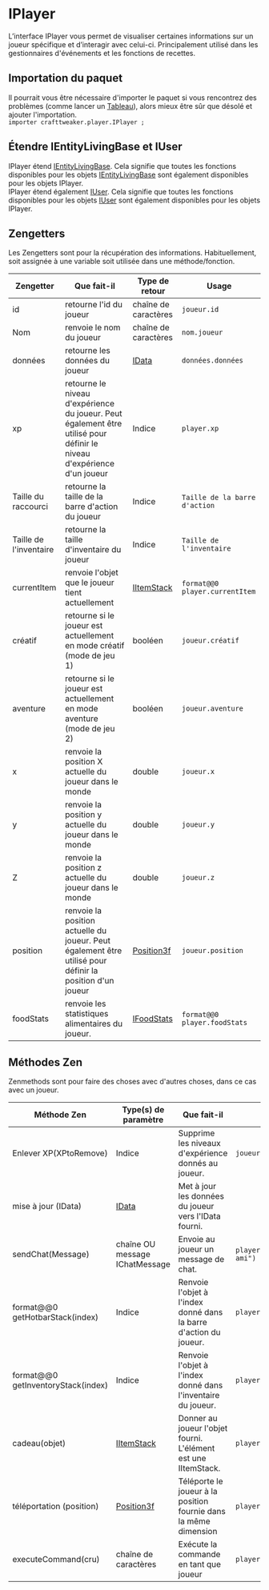 # IPlayer

L’interface IPlayer vous permet de visualiser certaines informations sur un joueur spécifique et d’interagir avec celui-ci. Principalement utilisé dans les gestionnaires d'événements et les fonctions de recettes.

## Importation du paquet

Il pourrait vous être nécessaire d'importer le paquet si vous rencontrez des problèmes (comme lancer un [Tableau](/AdvancedFunctions/Arrays_and_Loops/)), alors mieux être sûr que désolé et ajouter l'importation.  
`importer crafttweaker.player.IPlayer ;`

## Étendre IEntityLivingBase et IUser

IPlayer étend [IEntityLivingBase](/Vanilla/Entities/IEntityLivingBase/). Cela signifie que toutes les fonctions disponibles pour les objets [IEntityLivingBase](/Vanilla/Entities/IEntityLivingBase/) sont également disponibles pour les objets IPlayer.  
IPlayer étend également [IUser](/Vanilla/Players/IUser/). Cela signifie que toutes les fonctions disponibles pour les objets [IUser](/Vanilla/Players/IUser/) sont également disponibles pour les objets IPlayer.

## Zengetters

Les Zengetters sont pour la récupération des informations. Habituellement, soit assignée à une variable soit utilisée dans une méthode/fonction.

| Zengetter              | Que fait-il                                                                                                            | Type de retour                             | Usage                          |
| ---------------------- | ---------------------------------------------------------------------------------------------------------------------- | ------------------------------------------ | ------------------------------ |
| id                     | retourne l'id du joueur                                                                                                | chaîne de caractères                       | `joueur.id`                    |
| Nom                    | renvoie le nom du joueur                                                                                               | chaîne de caractères                       | `nom.joueur`                   |
| données                | retourne les données du joueur                                                                                         | [IData](/Vanilla/Data/IData/)              | `données.données`              |
| xp                     | retourne le niveau d'expérience du joueur. Peut également être utilisé pour définir le niveau d'expérience d'un joueur | Indice                                     | `player.xp`                    |
| Taille du raccourci    | retourne la taille de la barre d'action du joueur                                                                      | Indice                                     | `Taille de la barre d'action`  |
| Taille de l'inventaire | retourne la taille d'inventaire du joueur                                                                              | Indice                                     | `Taille de l'inventaire`       |
| currentItem            | renvoie l'objet que le joueur tient actuellement                                                                       | [IItemStack](/Vanilla/Items/IItemStack/)   | `format@@0 player.currentItem` |
| créatif                | retourne si le joueur est actuellement en mode créatif (mode de jeu 1)                                                 | booléen                                    | `joueur.créatif`               |
| aventure               | retourne si le joueur est actuellement en mode aventure (mode de jeu 2)                                                | booléen                                    | `joueur.aventure`              |
| x                      | renvoie la position X actuelle du joueur dans le monde                                                                 | double                                     | `joueur.x`                     |
| y                      | renvoie la position y actuelle du joueur dans le monde                                                                 | double                                     | `joueur.y`                     |
| Z                      | renvoie la position z actuelle du joueur dans le monde                                                                 | double                                     | `joueur.z`                     |
| position               | renvoie la position actuelle du joueur. Peut également être utilisé pour définir la position d'un joueur               | [Position3f](/Vanilla/Utils/Position3f/)   | `joueur.position`              |
| foodStats              | renvoie les statistiques alimentaires du joueur.                                                                       | [IFoodStats](/Vanilla/Players/IFoodStats/) | `format@@0 player.foodStats`   |

## Méthodes Zen

Zenmethods sont pour faire des choses avec d'autres choses, dans ce cas avec un joueur.

| Méthode Zen                        | Type(s) de paramètre                     | Que fait-il                                                       | Exemple                                     |
| ---------------------------------- | ---------------------------------------- | ----------------------------------------------------------------- | ------------------------------------------- |
| Enlever XP(XPtoRemove)             | Indice                                   | Supprime les niveaux d'expérience donnés au joueur.               | `joueur.enlève XP(1)`                       |
| mise à jour (IData)                | [IData](/Vanilla/Data/IData/)            | Met à jour les données du joueur vers l'IData fourni.             |                                             |
| sendChat(Message)                  | chaîne OU message IChatMessage           | Envoie au joueur un message de chat.                              | `player.sendChat("Bonjour mon vieil ami")`  |
| format@@0 getHotbarStack(index)    | Indice                                   | Renvoie l'objet à l'index donné dans la barre d'action du joueur. | `player.getHotbarStack(3)`                  |
| format@@0 getInventoryStack(index) | Indice                                   | Renvoie l'objet à l'index donné dans l'inventaire du joueur.      | `player.getInventoryStack(3)`               |
| cadeau(objet)                      | [IItemStack](/Vanilla/Items/IItemStack/) | Donner au joueur l'objet fourni. L'élément est une IItemStack.    | `player.give(<minecraft:gold_ingot>)` |
| téléportation (position)           | [Position3f](/Vanilla/Utils/Position3f/) | Téléporte le joueur à la position fournie dans la même dimension  | `player.teleport(position)`                 |
| executeCommand(cru)                | chaîne de caractères                     | Exécute la commande en tant que joueur                            | `player.executeCommand("kill")`             |